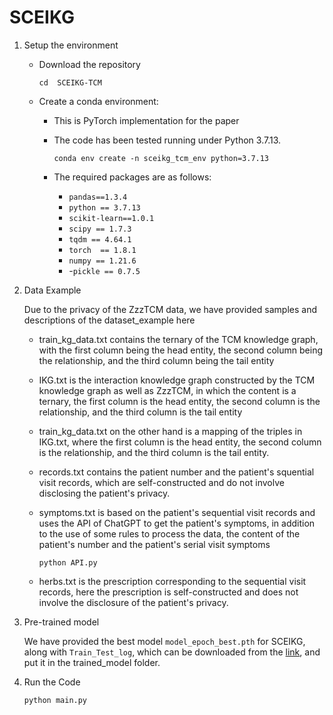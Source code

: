 # SCEIKG
1. Setup the environment

   - Download the repository

     `cd  SCEIKG-TCM`

   - Create a conda environment: 

     - This is PyTorch implementation for the paper

     - The code has been tested running under Python 3.7.13. 

       `conda env create -n sceikg_tcm_env python=3.7.13`

     - The required packages are as follows:

       - `pandas==1.3.4`
       - `python == 3.7.13`
       - `scikit-learn==1.0.1`
       - `scipy == 1.7.3`
       - `tqdm == 4.64.1`
       - `torch  == 1.8.1`
       - `numpy == 1.21.6`
       - -`pickle == 0.7.5`

2. Data Example 

   Due to the privacy of the ZzzTCM data, we have provided samples and descriptions of the dataset_example here

   - train_kg_data.txt contains the ternary of the TCM knowledge graph, with the first column being the head entity, the     second column being the relationship, and the third column being the tail entity

   - IKG.txt is the interaction knowledge graph constructed by the TCM knowledge graph as well as ZzzTCM, in which the content is a ternary, the first column is the head entity, the second column is the relationship, and the third column is the tail entity

   - train_kg_data.txt on the other hand is a mapping of the triples in IKG.txt, where the first column is the head entity, the second column is the relationship, and the third column is the tail entity.

   - records.txt contains the patient number and the patient's squential visit records, which are self-constructed and do not involve disclosing the patient's privacy.

   - symptoms.txt is based on the patient's sequential visit records and uses the API of ChatGPT to get the patient's symptoms, in addition to the use of some rules to process the data, the content of the patient's number and the patient's serial visit symptoms

     `python API.py`

   - herbs.txt is the prescription corresponding to the sequential visit records, here the prescription is self-constructed and does not involve the disclosure of the patient's privacy.

3. Pre-trained model

   We have provided the best model `model_epoch_best.pth` for SCEIKG, along with `Train_Test_log`, which  can be downloaded from the [link](https://pan.baidu.com/s/1cun5DB1vlErQeY9yWr_3bA?pwd=1234), and put it in the trained_model folder. 

4. Run the Code

   `python main.py`

